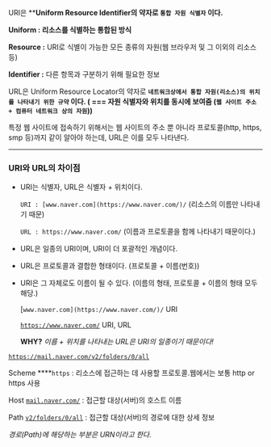 URI은 ****Uniform Resource Identifier의 약자로 `통합 자원 식별자` 이다.**

****Uniform : 리소스를 식별하는 통합된 방식****

****Resource :**** URI로 식별이 가능한 모든 종류의 자원(웹 브라우저 및 그 이외의 리소스 등)

****Identifier :**** 다른 항목과 구분하기 위해 필요한 정보

URL은 Uniform Resource Locator의 약자로 **`네트워크상에서 통합 자원(리소스)의 위치를 나타내기 위한 규약` 이다.  ( === 자원 식별자와 위치를 동시에 보여줌 (`웹 사이트 주소 + 컴퓨터 네트워크 상의 자원`))**

특정 웹 사이트에 접속하기 위해서는 웹 사이트의 주소 뿐 아니라 프로토콜(http, https, smp 등)까지 같이 알아야 하는데, URL은 이를 모두 나타낸다.

---

### URI와 URL의 차이점

- URI는 식별자, URL은 식별자 + 위치이다.
    
    `URI : [www.naver.com](https://www.naver.com/)/`  (리소스의 이름만 나타내기 때문)
    
    `URL : https://www.naver.com/` (이름과 프로토콜을 함께 나타내기 때문이다.)
    
- URL은 일종의 URI이며, URI이 더 포괄적인 개념이다.
- URL은 프로토콜과 결합한 형태이다. (프로토콜 + 이름(번호))
- URI은 그 자체로도 이름이 될 수 있다. (이름의 형태, 프로토콜 + 이름의 형태 모두 해당.)
    
    [`www.naver.com](https://www.naver.com/)/` URI
    
    [`https://www.naver.com/`](https://www.naver.com/) URI, URL
    
    **WHY?** *이름 + 위치를 나타내는 URL은 URI의 일종이기 때문이다!*
    

[`https://mail.naver.com/v2/folders/0/all`](https://mail.naver.com/v2/folders/0/all)

Scheme ****`https` : 리소스에 접근하는 데 사용할 프로토콜.웹에서는 보통 http or https 사용

Host [`mail.naver.com/`](https://mail.naver.com/v2/folders/0/all) : 접근할 대상(서버)의 호스트 이름

Path [`v2/folders/0/all`](https://mail.naver.com/v2/folders/0/all) : 접근할 대상(서버)의 경로에 대한 상세 정보

*경로(Path)에 해당하는 부분은 URN이라고 한다.*